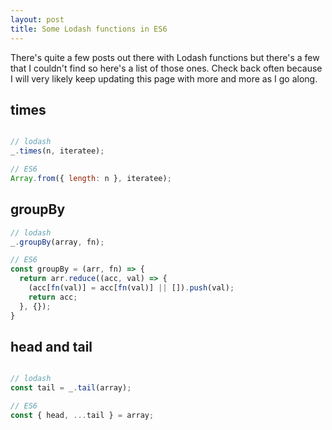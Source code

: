 ```yaml
---
layout: post
title: Some Lodash functions in ES6
---
```


There's quite a few posts out there with Lodash functions but there's a few that I couldn't find so here's a list of those ones. Check back often because I will very likely keep updating this page with more and more as I go along.

## times

```jsx

// lodash
_.times(n, iteratee);

// ES6
Array.from({ length: n }, iteratee);

```

## groupBy

```javascript
// lodash
_.groupBy(array, fn);

// ES6
const groupBy = (arr, fn) => {
  return arr.reduce((acc, val) => {
    (acc[fn(val)] = acc[fn(val)] || []).push(val);
    return acc;
  }, {});
}
```

## head and tail

```javascript

// lodash
const tail = _.tail(array);

// ES6
const { head, ...tail } = array;
```
